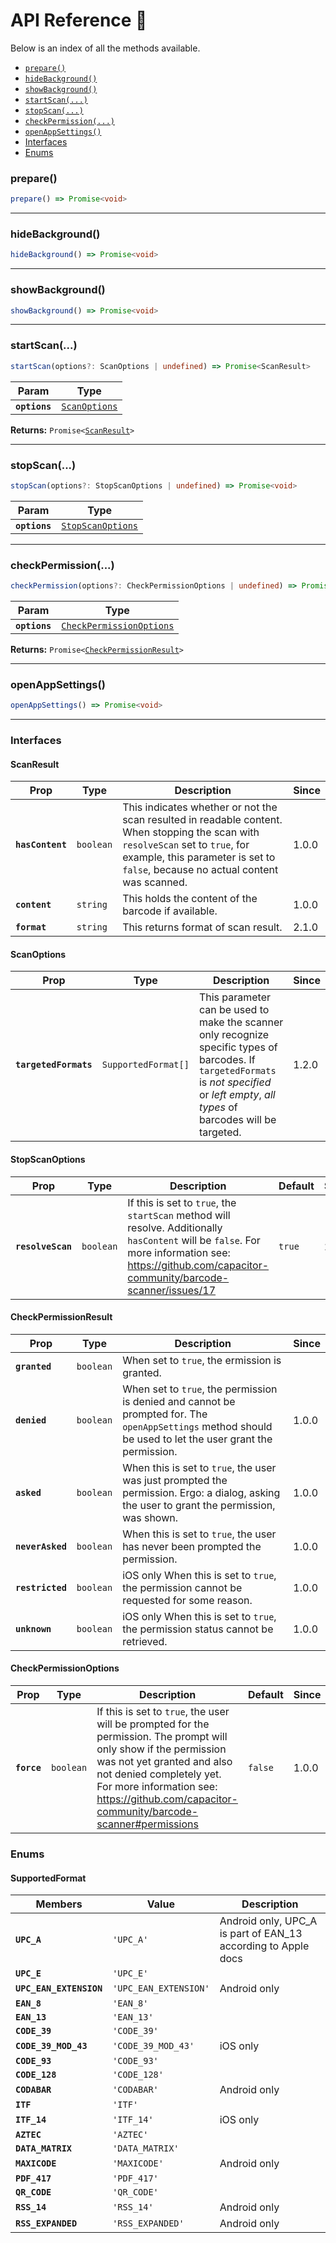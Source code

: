 # API Reference 🔌

Below is an index of all the methods available.

<docgen-index>

- [`prepare()`](#prepare)
- [`hideBackground()`](#hidebackground)
- [`showBackground()`](#showbackground)
- [`startScan(...)`](#startscan)
- [`stopScan(...)`](#stopscan)
- [`checkPermission(...)`](#checkpermission)
- [`openAppSettings()`](#openappsettings)
- [Interfaces](#interfaces)
- [Enums](#enums)

</docgen-index>

<docgen-api>
<!--Update the source file JSDoc comments and rerun docgen to update the docs below-->

### prepare()

```typescript
prepare() => Promise<void>
```

---

### hideBackground()

```typescript
hideBackground() => Promise<void>
```

---

### showBackground()

```typescript
showBackground() => Promise<void>
```

---

### startScan(...)

```typescript
startScan(options?: ScanOptions | undefined) => Promise<ScanResult>
```

| Param         | Type                                                |
| ------------- | --------------------------------------------------- |
| **`options`** | <code><a href="#scanoptions">ScanOptions</a></code> |

**Returns:** <code>Promise&lt;<a href="#scanresult">ScanResult</a>&gt;</code>

---

### stopScan(...)

```typescript
stopScan(options?: StopScanOptions | undefined) => Promise<void>
```

| Param         | Type                                                        |
| ------------- | ----------------------------------------------------------- |
| **`options`** | <code><a href="#stopscanoptions">StopScanOptions</a></code> |

---

### checkPermission(...)

```typescript
checkPermission(options?: CheckPermissionOptions | undefined) => Promise<CheckPermissionResult>
```

| Param         | Type                                                                      |
| ------------- | ------------------------------------------------------------------------- |
| **`options`** | <code><a href="#checkpermissionoptions">CheckPermissionOptions</a></code> |

**Returns:** <code>Promise&lt;<a href="#checkpermissionresult">CheckPermissionResult</a>&gt;</code>

---

### openAppSettings()

```typescript
openAppSettings() => Promise<void>
```

---

### Interfaces

#### ScanResult

| Prop             | Type                 | Description                                                                                                                                                                                                         | Since |
| ---------------- | -------------------- | ------------------------------------------------------------------------------------------------------------------------------------------------------------------------------------------------------------------- | ----- |
| **`hasContent`** | <code>boolean</code> | This indicates whether or not the scan resulted in readable content. When stopping the scan with `resolveScan` set to `true`, for example, this parameter is set to `false`, because no actual content was scanned. | 1.0.0 |
| **`content`**    | <code>string</code>  | This holds the content of the barcode if available.                                                                                                                                                                 | 1.0.0 |
| **`format`**     | <code>string</code>  | This returns format of scan result.                                                                                                                                                                                 | 2.1.0 |

#### ScanOptions

| Prop                  | Type                           | Description                                                                                                                                                                                  | Since |
| --------------------- | ------------------------------ | -------------------------------------------------------------------------------------------------------------------------------------------------------------------------------------------- | ----- |
| **`targetedFormats`** | <code>SupportedFormat[]</code> | This parameter can be used to make the scanner only recognize specific types of barcodes. If `targetedFormats` is _not specified_ or _left empty_, _all types_ of barcodes will be targeted. | 1.2.0 |

#### StopScanOptions

| Prop              | Type                 | Description                                                                                                                                                                                          | Default           | Since |
| ----------------- | -------------------- | ---------------------------------------------------------------------------------------------------------------------------------------------------------------------------------------------------- | ----------------- | ----- |
| **`resolveScan`** | <code>boolean</code> | If this is set to `true`, the `startScan` method will resolve. Additionally `hasContent` will be `false`. For more information see: https://github.com/capacitor-community/barcode-scanner/issues/17 | <code>true</code> | 2.1.0 |

#### CheckPermissionResult

| Prop             | Type                 | Description                                                                                                                                                | Since |
| ---------------- | -------------------- | ---------------------------------------------------------------------------------------------------------------------------------------------------------- | ----- |
| **`granted`**    | <code>boolean</code> | When set to `true`, the ermission is granted.                                                                                                              |       |
| **`denied`**     | <code>boolean</code> | When set to `true`, the permission is denied and cannot be prompted for. The `openAppSettings` method should be used to let the user grant the permission. | 1.0.0 |
| **`asked`**      | <code>boolean</code> | When this is set to `true`, the user was just prompted the permission. Ergo: a dialog, asking the user to grant the permission, was shown.                 | 1.0.0 |
| **`neverAsked`** | <code>boolean</code> | When this is set to `true`, the user has never been prompted the permission.                                                                               | 1.0.0 |
| **`restricted`** | <code>boolean</code> | iOS only When this is set to `true`, the permission cannot be requested for some reason.                                                                   | 1.0.0 |
| **`unknown`**    | <code>boolean</code> | iOS only When this is set to `true`, the permission status cannot be retrieved.                                                                            | 1.0.0 |

#### CheckPermissionOptions

| Prop        | Type                 | Description                                                                                                                                                                                                                                                              | Default            | Since |
| ----------- | -------------------- | ------------------------------------------------------------------------------------------------------------------------------------------------------------------------------------------------------------------------------------------------------------------------ | ------------------ | ----- |
| **`force`** | <code>boolean</code> | If this is set to `true`, the user will be prompted for the permission. The prompt will only show if the permission was not yet granted and also not denied completely yet. For more information see: https://github.com/capacitor-community/barcode-scanner#permissions | <code>false</code> | 1.0.0 |

### Enums

#### SupportedFormat

| Members                 | Value                            | Description                                                   |
| ----------------------- | -------------------------------- | ------------------------------------------------------------- |
| **`UPC_A`**             | <code>'UPC_A'</code>             | Android only, UPC_A is part of EAN_13 according to Apple docs |
| **`UPC_E`**             | <code>'UPC_E'</code>             |                                                               |
| **`UPC_EAN_EXTENSION`** | <code>'UPC_EAN_EXTENSION'</code> | Android only                                                  |
| **`EAN_8`**             | <code>'EAN_8'</code>             |                                                               |
| **`EAN_13`**            | <code>'EAN_13'</code>            |                                                               |
| **`CODE_39`**           | <code>'CODE_39'</code>           |                                                               |
| **`CODE_39_MOD_43`**    | <code>'CODE_39_MOD_43'</code>    | iOS only                                                      |
| **`CODE_93`**           | <code>'CODE_93'</code>           |                                                               |
| **`CODE_128`**          | <code>'CODE_128'</code>          |                                                               |
| **`CODABAR`**           | <code>'CODABAR'</code>           | Android only                                                  |
| **`ITF`**               | <code>'ITF'</code>               |                                                               |
| **`ITF_14`**            | <code>'ITF_14'</code>            | iOS only                                                      |
| **`AZTEC`**             | <code>'AZTEC'</code>             |                                                               |
| **`DATA_MATRIX`**       | <code>'DATA_MATRIX'</code>       |                                                               |
| **`MAXICODE`**          | <code>'MAXICODE'</code>          | Android only                                                  |
| **`PDF_417`**           | <code>'PDF_417'</code>           |                                                               |
| **`QR_CODE`**           | <code>'QR_CODE'</code>           |                                                               |
| **`RSS_14`**            | <code>'RSS_14'</code>            | Android only                                                  |
| **`RSS_EXPANDED`**      | <code>'RSS_EXPANDED'</code>      | Android only                                                  |

</docgen-api>
